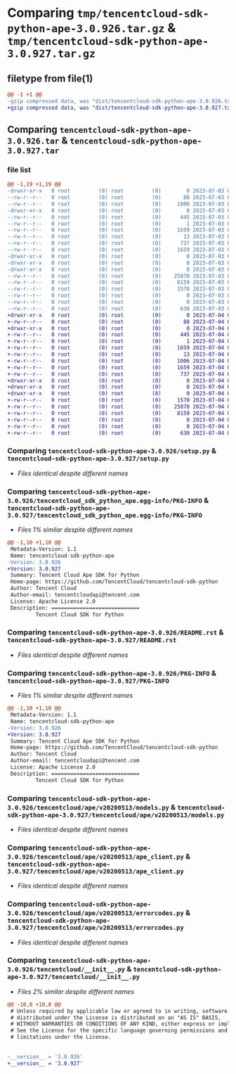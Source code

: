 # Comparing `tmp/tencentcloud-sdk-python-ape-3.0.926.tar.gz` & `tmp/tencentcloud-sdk-python-ape-3.0.927.tar.gz`

## filetype from file(1)

```diff
@@ -1 +1 @@
-gzip compressed data, was "dist/tencentcloud-sdk-python-ape-3.0.926.tar", last modified: Mon Jul  3 00:18:26 2023, max compression
+gzip compressed data, was "dist/tencentcloud-sdk-python-ape-3.0.927.tar", last modified: Tue Jul  4 00:14:23 2023, max compression
```

## Comparing `tencentcloud-sdk-python-ape-3.0.926.tar` & `tencentcloud-sdk-python-ape-3.0.927.tar`

### file list

```diff
@@ -1,19 +1,19 @@
-drwxr-xr-x   0 root         (0) root         (0)        0 2023-07-03 00:18:26.000000 tencentcloud-sdk-python-ape-3.0.926/
--rw-r--r--   0 root         (0) root         (0)       88 2023-07-03 00:18:26.000000 tencentcloud-sdk-python-ape-3.0.926/setup.cfg
--rw-r--r--   0 root         (0) root         (0)     1006 2023-07-03 00:18:26.000000 tencentcloud-sdk-python-ape-3.0.926/setup.py
-drwxr-xr-x   0 root         (0) root         (0)        0 2023-07-03 00:18:26.000000 tencentcloud-sdk-python-ape-3.0.926/tencentcloud_sdk_python_ape.egg-info/
--rw-r--r--   0 root         (0) root         (0)      445 2023-07-03 00:18:26.000000 tencentcloud-sdk-python-ape-3.0.926/tencentcloud_sdk_python_ape.egg-info/SOURCES.txt
--rw-r--r--   0 root         (0) root         (0)        1 2023-07-03 00:18:26.000000 tencentcloud-sdk-python-ape-3.0.926/tencentcloud_sdk_python_ape.egg-info/dependency_links.txt
--rw-r--r--   0 root         (0) root         (0)     1659 2023-07-03 00:18:26.000000 tencentcloud-sdk-python-ape-3.0.926/tencentcloud_sdk_python_ape.egg-info/PKG-INFO
--rw-r--r--   0 root         (0) root         (0)       13 2023-07-03 00:18:26.000000 tencentcloud-sdk-python-ape-3.0.926/tencentcloud_sdk_python_ape.egg-info/top_level.txt
--rw-r--r--   0 root         (0) root         (0)      737 2023-07-03 00:18:26.000000 tencentcloud-sdk-python-ape-3.0.926/README.rst
--rw-r--r--   0 root         (0) root         (0)     1659 2023-07-03 00:18:26.000000 tencentcloud-sdk-python-ape-3.0.926/PKG-INFO
-drwxr-xr-x   0 root         (0) root         (0)        0 2023-07-03 00:18:26.000000 tencentcloud-sdk-python-ape-3.0.926/tencentcloud/
-drwxr-xr-x   0 root         (0) root         (0)        0 2023-07-03 00:18:26.000000 tencentcloud-sdk-python-ape-3.0.926/tencentcloud/ape/
-drwxr-xr-x   0 root         (0) root         (0)        0 2023-07-03 00:18:26.000000 tencentcloud-sdk-python-ape-3.0.926/tencentcloud/ape/v20200513/
--rw-r--r--   0 root         (0) root         (0)    25870 2023-07-03 00:18:26.000000 tencentcloud-sdk-python-ape-3.0.926/tencentcloud/ape/v20200513/models.py
--rw-r--r--   0 root         (0) root         (0)     8159 2023-07-03 00:18:26.000000 tencentcloud-sdk-python-ape-3.0.926/tencentcloud/ape/v20200513/ape_client.py
--rw-r--r--   0 root         (0) root         (0)     1570 2023-07-03 00:18:26.000000 tencentcloud-sdk-python-ape-3.0.926/tencentcloud/ape/v20200513/errorcodes.py
--rw-r--r--   0 root         (0) root         (0)        0 2023-07-03 00:18:26.000000 tencentcloud-sdk-python-ape-3.0.926/tencentcloud/ape/v20200513/__init__.py
--rw-r--r--   0 root         (0) root         (0)        0 2023-07-03 00:18:26.000000 tencentcloud-sdk-python-ape-3.0.926/tencentcloud/ape/__init__.py
--rw-r--r--   0 root         (0) root         (0)      630 2023-07-03 00:18:26.000000 tencentcloud-sdk-python-ape-3.0.926/tencentcloud/__init__.py
+drwxr-xr-x   0 root         (0) root         (0)        0 2023-07-04 00:14:23.000000 tencentcloud-sdk-python-ape-3.0.927/
+-rw-r--r--   0 root         (0) root         (0)       88 2023-07-04 00:14:23.000000 tencentcloud-sdk-python-ape-3.0.927/setup.cfg
+drwxr-xr-x   0 root         (0) root         (0)        0 2023-07-04 00:14:23.000000 tencentcloud-sdk-python-ape-3.0.927/tencentcloud_sdk_python_ape.egg-info/
+-rw-r--r--   0 root         (0) root         (0)      445 2023-07-04 00:14:23.000000 tencentcloud-sdk-python-ape-3.0.927/tencentcloud_sdk_python_ape.egg-info/SOURCES.txt
+-rw-r--r--   0 root         (0) root         (0)        1 2023-07-04 00:14:23.000000 tencentcloud-sdk-python-ape-3.0.927/tencentcloud_sdk_python_ape.egg-info/dependency_links.txt
+-rw-r--r--   0 root         (0) root         (0)     1659 2023-07-04 00:14:23.000000 tencentcloud-sdk-python-ape-3.0.927/tencentcloud_sdk_python_ape.egg-info/PKG-INFO
+-rw-r--r--   0 root         (0) root         (0)       13 2023-07-04 00:14:23.000000 tencentcloud-sdk-python-ape-3.0.927/tencentcloud_sdk_python_ape.egg-info/top_level.txt
+-rw-r--r--   0 root         (0) root         (0)     1006 2023-07-04 00:14:23.000000 tencentcloud-sdk-python-ape-3.0.927/setup.py
+-rw-r--r--   0 root         (0) root         (0)     1659 2023-07-04 00:14:23.000000 tencentcloud-sdk-python-ape-3.0.927/PKG-INFO
+-rw-r--r--   0 root         (0) root         (0)      737 2023-07-04 00:14:23.000000 tencentcloud-sdk-python-ape-3.0.927/README.rst
+drwxr-xr-x   0 root         (0) root         (0)        0 2023-07-04 00:14:23.000000 tencentcloud-sdk-python-ape-3.0.927/tencentcloud/
+drwxr-xr-x   0 root         (0) root         (0)        0 2023-07-04 00:14:23.000000 tencentcloud-sdk-python-ape-3.0.927/tencentcloud/ape/
+drwxr-xr-x   0 root         (0) root         (0)        0 2023-07-04 00:14:23.000000 tencentcloud-sdk-python-ape-3.0.927/tencentcloud/ape/v20200513/
+-rw-r--r--   0 root         (0) root         (0)     1570 2023-07-04 00:14:23.000000 tencentcloud-sdk-python-ape-3.0.927/tencentcloud/ape/v20200513/errorcodes.py
+-rw-r--r--   0 root         (0) root         (0)    25870 2023-07-04 00:14:23.000000 tencentcloud-sdk-python-ape-3.0.927/tencentcloud/ape/v20200513/models.py
+-rw-r--r--   0 root         (0) root         (0)     8159 2023-07-04 00:14:23.000000 tencentcloud-sdk-python-ape-3.0.927/tencentcloud/ape/v20200513/ape_client.py
+-rw-r--r--   0 root         (0) root         (0)        0 2023-07-04 00:14:23.000000 tencentcloud-sdk-python-ape-3.0.927/tencentcloud/ape/v20200513/__init__.py
+-rw-r--r--   0 root         (0) root         (0)        0 2023-07-04 00:14:23.000000 tencentcloud-sdk-python-ape-3.0.927/tencentcloud/ape/__init__.py
+-rw-r--r--   0 root         (0) root         (0)      630 2023-07-04 00:14:23.000000 tencentcloud-sdk-python-ape-3.0.927/tencentcloud/__init__.py
```

### Comparing `tencentcloud-sdk-python-ape-3.0.926/setup.py` & `tencentcloud-sdk-python-ape-3.0.927/setup.py`

 * *Files identical despite different names*

### Comparing `tencentcloud-sdk-python-ape-3.0.926/tencentcloud_sdk_python_ape.egg-info/PKG-INFO` & `tencentcloud-sdk-python-ape-3.0.927/tencentcloud_sdk_python_ape.egg-info/PKG-INFO`

 * *Files 1% similar despite different names*

```diff
@@ -1,10 +1,10 @@
 Metadata-Version: 1.1
 Name: tencentcloud-sdk-python-ape
-Version: 3.0.926
+Version: 3.0.927
 Summary: Tencent Cloud Ape SDK for Python
 Home-page: https://github.com/TencentCloud/tencentcloud-sdk-python
 Author: Tencent Cloud
 Author-email: tencentcloudapi@tencent.com
 License: Apache License 2.0
 Description: ============================
         Tencent Cloud SDK for Python
```

### Comparing `tencentcloud-sdk-python-ape-3.0.926/README.rst` & `tencentcloud-sdk-python-ape-3.0.927/README.rst`

 * *Files identical despite different names*

### Comparing `tencentcloud-sdk-python-ape-3.0.926/PKG-INFO` & `tencentcloud-sdk-python-ape-3.0.927/PKG-INFO`

 * *Files 1% similar despite different names*

```diff
@@ -1,10 +1,10 @@
 Metadata-Version: 1.1
 Name: tencentcloud-sdk-python-ape
-Version: 3.0.926
+Version: 3.0.927
 Summary: Tencent Cloud Ape SDK for Python
 Home-page: https://github.com/TencentCloud/tencentcloud-sdk-python
 Author: Tencent Cloud
 Author-email: tencentcloudapi@tencent.com
 License: Apache License 2.0
 Description: ============================
         Tencent Cloud SDK for Python
```

### Comparing `tencentcloud-sdk-python-ape-3.0.926/tencentcloud/ape/v20200513/models.py` & `tencentcloud-sdk-python-ape-3.0.927/tencentcloud/ape/v20200513/models.py`

 * *Files identical despite different names*

### Comparing `tencentcloud-sdk-python-ape-3.0.926/tencentcloud/ape/v20200513/ape_client.py` & `tencentcloud-sdk-python-ape-3.0.927/tencentcloud/ape/v20200513/ape_client.py`

 * *Files identical despite different names*

### Comparing `tencentcloud-sdk-python-ape-3.0.926/tencentcloud/ape/v20200513/errorcodes.py` & `tencentcloud-sdk-python-ape-3.0.927/tencentcloud/ape/v20200513/errorcodes.py`

 * *Files identical despite different names*

### Comparing `tencentcloud-sdk-python-ape-3.0.926/tencentcloud/__init__.py` & `tencentcloud-sdk-python-ape-3.0.927/tencentcloud/__init__.py`

 * *Files 2% similar despite different names*

```diff
@@ -10,8 +10,8 @@
 # Unless required by applicable law or agreed to in writing, software
 # distributed under the License is distributed on an "AS IS" BASIS,
 # WITHOUT WARRANTIES OR CONDITIONS OF ANY KIND, either express or implied.
 # See the License for the specific language governing permissions and
 # limitations under the License.
 
 
-__version__ = '3.0.926'
+__version__ = '3.0.927'
```

